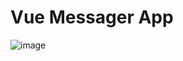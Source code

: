 # Vue Messager App

![image](https://github.com/ShawnEdgell/vue-test/assets/145321915/6a191458-4967-4124-9e3f-4283d9171c3c)